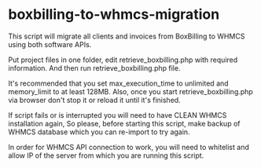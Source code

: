 # boxbilling-to-whmcs-migration
This script will migrate all clients and invoices from BoxBilling to WHMCS using both software APIs.

Put project files in one folder, edit retrieve_boxbilling.php with required information. 
And then run retrieve_boxbilling.php file.

It's recommended that you set max_execution_time to unlimited and memory_limit to at least 128MB.
Also, once you start retrieve_boxbilling.php via browser don't stop it or reload it until it's finished.

If script fails or is interrupted you will need to have CLEAN WHMCS installation again, So please, before starting this script, make backup of WHMCS database which you can re-import to try again.

In order for WHMCS API connection to work, you will need to whitelist and allow IP of the server from which you are running this script.
